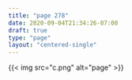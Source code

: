 ```yaml
---
title: "page 278"
date: 2020-09-04T21:34:26-07:00
draft: true
type: "page"
layout: "centered-single"
---
```


{{< img src="c.png" alt="page" >}}
